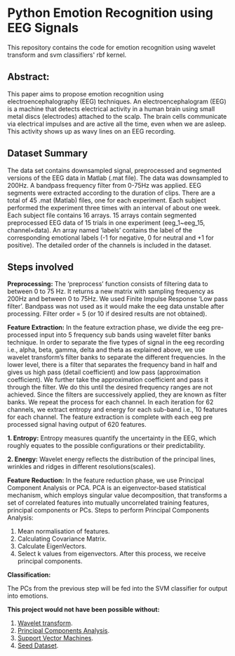 # Python Emotion Recognition using EEG Signals
This repository contains the code for emotion recognition using wavelet transform and svm classifiers' rbf kernel.

## Abstract: ##
This paper aims to propose emotion recognition using electroencephalography (EEG) techniques.​ ​An electroencephalogram (EEG) is a machine  that detects electrical activity in a human brain using small metal discs (electrodes) attached to the scalp. The brain cells communicate via electrical impulses and are active all the time, even when we are asleep. This activity shows up as wavy lines on an EEG recording.

## Dataset Summary ##

The data set contains downsampled signal, preprocessed and segmented versions of the EEG data in Matlab (.mat file). The data was downsampled to 200Hz. A bandpass frequency filter from 0-75Hz was applied. EEG segments were extracted according to the duration of clips. There are a total of 45 .mat (Matlab) files, one for each experiment. Each subject performed the experiment three times with an interval of about one week. Each subject file contains 16 arrays. 15 arrays contain segmented preprocessed EEG data of 15 trials in one experiment (eeg_1~eeg_15, channel×data). An array named ‘labels’ contains the label of the corresponding emotional labels (-1 for negative, 0 for neutral and +1 for positive). The detailed order of the channels is included in the dataset.

## Steps involved ##
**Preprocessing:**
The ‘preprocess’ function consists of filtering data to between 0 to 75 Hz. It returns a new matrix with sampling frequency as 200Hz and between 0 to 75Hz. We used Finite Impulse Response ‘Low pass filter’. Bandpass was not used as it would make the eeg data unstable after processing. Filter order = 5 (or 10 if desired results are not obtained).

**Feature Extraction:**
In the feature extraction phase, we divide the eeg pre-processed input into 5 frequency sub bands using wavelet filter banks technique.
In order to separate the five types of signal in the eeg recording i.e., alpha, beta, gamma, delta and theta as explained above, we use wavelet transform’s filter banks to separate the different frequencies. In the lower level, there is a filter that separates the frequency band in half and gives us high pass (detail coefficient) and low pass (approximation coefficient). We further take the approximation coefficient and pass it through the filter. We do this until the desired frequency ranges are not achieved. Since the filters are successively applied, they are known as filter banks.
We repeat the process for each channel. In each iteration for 62 channels, we extract entropy and energy for each sub-band i.e., 10 features for each channel. The feature extraction is complete with each eeg pre processed signal having output of 620 features.

**1. Entropy:** Entropy measures quantify the uncertainty in the EEG, which roughly equates to the possible configurations or their predictability.

**2. Energy:** Wavelet energy reflects the distribution of the principal lines, wrinkles and ridges in different resolutions(scales).

**Feature Reduction:** 
In the feature reduction phase, we use Principal Component Analysis or PCA. PCA is an eigenvector-based statistical mechanism, which employs singular value decomposition, that transforms a set of correlated features into mutually uncorrelated training features, principal components or PCs. 
Steps to perform Principal Components Analysis:
1. Mean normalisation of features.
2. Calculating Covariance Matrix.
3. Calculate EigenVectors.
4. Select k values from eigenvectors.
After this process, we receive principal components.

**Classification:** 

The PCs from the previous step will be fed into the SVM classifier for output into emotions.


**This project would not have been possible without:** 
1. [Wavelet transform](http://users.rowan.edu/~polikar/WTtutorial.html).
2. [Principal Components Analysis](https://www.coursera.org/learn/machine-learning).
3. [Support Vector Machines](https://www.coursera.org/learn/machine-learning).
4. [Seed Dataset](http://bcmi.sjtu.edu.cn/~seed/).
